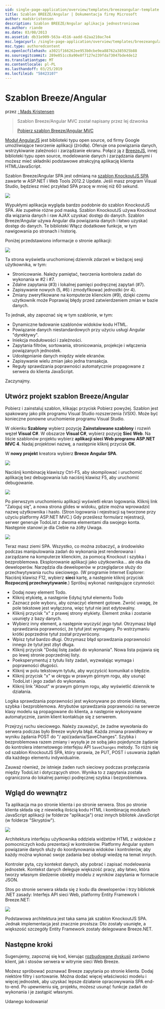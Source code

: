 ```yaml
---
uid: single-page-application/overview/templates/breezeangular-template
title: Szablon BREEZE/Angular | Dokumentacja firmy Microsoft
author: madskristensen
description: Szablon BREEZE/Angular aplikacja jednostronicowa
ms.author: riande
ms.date: 03/08/2013
ms.assetid: db31e909-563a-4516-aadd-62aa210ac7e4
msc.legacyurl: /single-page-application/overview/templates/breezeangular-template
msc.type: authoredcontent
ms.openlocfilehash: a3021f166262ee953b0cbe9ea88762a385925b88
ms.sourcegitcommit: 289e051cc8a90e8f7127e239fda73047bde4de12
ms.translationtype: MT
ms.contentlocale: pl-PL
ms.lasthandoff: 03/25/2019
ms.locfileid: "58423107"
---
```

<a name="breezeangular-template"></a>Szablon Breeze/Angular
====================
przez [: Mads Kristensen](https://github.com/madskristensen)

> Szablon Breeze/Angular MVC został napisany przez lej dzwonka
> 
> [Pobierz szablon Breeze/Angular MVC](https://go.microsoft.com/fwlink/?LinkId=286437)


[Moduł AngularJS](http://angularjs.org) jest biblioteki typu open source, od firmy Google umożliwiające tworzenie aplikacji (źródła). Oferuje ona powiązania danych, wstrzykiwanie zależności i zarządzanie ekranu. Połącz ją z [BreezeJS](http://www.breezejs.com/?utm_source=ms-spa), innej biblioteki typu open source, modelowanie danych i zarządzania danymi i możesz mieć składniki podstawowe atrakcyjną aplikację klienta HTML/JavaScript.

Szablon Breeze/Angular SPA jest odmianą na [szablon KnockoutJS SPA](../introduction/knockoutjs-template.md) zawarte w ASP.NET i Web Tools 2012.2 Update. Jeśli masz program Visual Studio, będziesz mieć przykład SPA pracę w mniej niż 60 sekund.

![](http://www.breezejs.com/sites/all/images/spa-template/NgRunningTodoPage.png)

Wypukłymi aplikacja wygląda bardzo podobnie do szablon KnockoutJS SPA. Ale zupełnie różne pod maską. Szablon KnockoutJS używa Knockout dla wiązania danych i raw AJAX uzyskać dostęp do danych. Szablon Breeze/Angular używa Angular dla powiązania danych i łatwo uzyskać dostęp do danych. Te biblioteki Włącz dodatkowe funkcje, w tym nawigowania po stronach i historię.

Poniżej przedstawiono informacje o stronie aplikacji:

![](http://www.breezejs.com/sites/all/images/spa-template/NgRunningAboutPage.png)

Ta strona wyświetla uruchomionej dziennik zdarzeń w bieżącej sesji użytkownika, w tym:

- Stronicowanie. Należy pamiętać, tworzenia kontrolera zadań do wykonania w #2 i #7.
- Zdalne zapytania (#3) i lokalnej pamięci podręcznej zapytań (#7).
- Zapisywanie nowych (5, #6) i zmodyfikować jednostki (nr 4).
- Zmiany zweryfikowane na komputerze klienckim (#9), dzięki czemu użytkownik może Poprawiaj błędy przed zatwierdzeniem zmian w bazie danych.

To jednak, aby zapoznać się w tym szablonie, w tym:

- Dynamiczne ładowanie szablonów widoków kodu HTML.
- Powiązanie danych niestandardowych przy użyciu usługi Angular "dyrektywy".
- Iniekcja modułowości i zależności.
- Zapytania filtrów, sortowania, stronicowania, projekcje i włączenia powiązanych jednostek.
- Udostępnianie danych między wiele ekranów.
- Zapisywanie wielu zmian jako jedna transakcja.
- Reguły sprawdzania poprawności automatycznie propagowane z serwera do klienta JavaScript.

Zaczynajmy.

## <a name="create-a-breezeangular-template-project"></a>Utwórz projekt szablon Breeze/Angular

Pobierz i zainstaluj szablon, klikając przycisk Pobierz powyżej. Szablon jest spakowany jako plik programu Visual Studio rozszerzenia (VSIX). Może być konieczne ponowne uruchomienie programu Visual Studio.

W okienku **Szablony** wybierz pozycję **Zainstalowane szablony** i rozwiń węzeł **Visual C#**. W obszarze **Visual C#**, wybierz pozycję **Sieć Web**. Na liście szablonów projektu wybierz **aplikacji sieci Web programu ASP.NET MVC 4**. Nadaj projektowi nazwę, a następnie kliknij przycisk **OK**.

W **nowy projekt** kreatora wybierz **Breeze Angular SPA**.

![](http://www.breezejs.com/sites/all/images/spa-template/SelectBreezeNgSpaTemplate.png)

Naciśnij kombinację klawiszy Ctrl-F5, aby skompilować i uruchomić aplikację bez debugowania lub naciśnij klawisz F5, aby uruchomić debugowanie.

![](http://www.breezejs.com/sites/all/images/spa-template/ZephyrLogin.png)

Po pierwszym uruchomieniu aplikacji wyświetli ekran logowania. Kliknij link "Zaloguj się", a nowa strona glides w widoku, gdzie można wprowadzić nazwę użytkownika i hasło. (Stron logowania i rejestracji są tworzone przy użyciu platformy ASP.NET MVC.) Gdy prześlesz formularz rejestracji, serwer generuje TodoList z dwoma elementami dla swojego konta. Następnie stanowi je dla Ciebie na żółty Uwaga.

![](http://www.breezejs.com/sites/all/images/spa-template/TodoList.png)

Teraz masz ziemi SPA. Wszystko, co można zobaczyć, a środowisko podczas manipulowania zadań do wykonania jest renderowana i zarządzane na komputerze klienckim, za pomocą Knockout i szybka i bezproblemowa. Eksplorowanie aplikacji jako użytkownika... ale oka dla deweloperów. Narzędzia dla deweloperów w przeglądarce służy do przechwytywania ruchu sieciowego. (W programie Internet Explorer: Naciśnij klawisz F12, wybierz **sieci** kartę, a następnie kliknij przycisk **Rozpocznij przechwytywanie**.) Spróbuj wykonać następujące czynności:

- Dodaj nowy element Todo.
- Kliknij etykietę, a następnie Edytuj tytuł elementu Todo
- Zaznacz pole wyboru, aby oznaczyć element gotowe. Zwróć uwagę, że pole tekstowe jest wyłączona, więc tytuł nie jest edytowalny.
- Kliknij przycisk "x" z prawej strony etykiety. Element znika i zostanie usunięty z bazy danych.
- Wybierz inny element, a następnie wyczyść jego tytuł. Otrzymasz błąd sprawdzania poprawności, że tytuł jest wymagany. Po wstrzymaniu krótki poprzednie tytuł został przywrócony.
- Wpisz tytuł bardzo długi. Otrzymasz błąd sprawdzania poprawności innego że tytuł jest zbyt długa.
- Kliknij przycisk "Dodaj listę zadań do wykonania". Nowa lista pojawia się po lewej stronie poprzedniej listy.
- Poeksperymentuj z tytułu listy zadań, wyzwalając wymaga i poprawności długości.
- Kliknij w polu tekstowym tytułu, aby wyczyścić komunikat o błędzie.
- Kliknij przycisk "x" w okręgu w prawym górnym rogu, aby usunąć TodoList i jego zadań do wykonania.
- Kliknij link "About" w prawym górnym rogu, aby wyświetlić dziennik te działania.

Logika sprawdzania poprawności jest wykonywane po stronie klienta, szybka i bezproblemowa. Atrybutów sprawdzania poprawności na serwerze klasy modelu są propagowane do klienta, a następnie wykonywane automatycznie, zanim klient kontaktuje się z serwerem.

Przejrzyj ruchu sieciowego. Należy zauważyć, że żadne wywołania do serwera podczas było Breeze wykryła błąd. Każda zmiana prawidłowy w wyniku żądania POST do "/ api/zadania/SaveChanges". Szybka i bezproblemowa razem zmiany i wysyła je ze sobą jako pojedyncze żądanie do kontrolera internetowego interfejsu API `SaveChanges` metody. To różni się od szablon KnockoutJS SPA, który sprawia, że PUT, POST i usuwania żądań dla każdego elementu indywidualnie.

Zauważ również, że istnieje żaden ruch sieciowy podczas przełączania między TodoList i dotyczących stron. Wynika to z zapytania została ograniczona do lokalnej pamięci podręcznej szybka i bezproblemowa.

## <a name="peek-inside"></a>Wgląd do wewnątrz

Ta aplikacja ma po stronie klienta i po stronie serwera. Stos po stronie klienta składa się z niewielką ilością kodu HTML i kombinację modułach JavaScript aplikacji (w folderze "aplikacja") oraz innych bibliotek JavaScript (w folderze "Skryptów").

![](http://www.breezejs.com/sites/all/images/spa-template/NgClientArchitecture2.png)

Architektura interfejsu użytkownika oddziela widżetów HTML z widoków z pomocniczych kodu prezentacji w kontrolerów. Platformy Angular system powiązanie danych służy do koordynowania widoków i kontrolerów, aby każdy można wykonać swoje zadania bez obsługi wiedzę na temat innych.

Kontroler pyta, czy kontekst danych, aby pobrać i zapisać modelowania jednostek. Kontekst danych deleguje większość pracy, aby łatwo, która tworzy własnym śledzenie obiekty modelu z wyników zapytania w formacie JSON.

Stos po stronie serwera składa się z kodu dla deweloperów i trzy bibliotek .NET zasady: Interfejs API sieci Web, platformy Entity Framework i Breeze.NET:

![](http://www.breezejs.com/sites/all/images/spa-template/ServerArchitecture.png)

Podstawowa architektura jest taka sama jak szablon KnockoutJS SPA. Jednak implementacja jest znacznie prostsza: Dto zostały usunięte, a większość szczegóły Entity Framework zostały delegowane Breeze.NET.

## <a name="next-steps"></a>Następne kroki

Sugerujemy, zapoznaj się kod, kierując [rozbudowane dyskusji](http://www.breezejs.com/ng-spa-template?utm_source=ms-spa) zarówno klient, jak i stosów serwera w witrynie sieci Web Breeze.

Możesz spróbować poznawać Breeze zapytania po stronie klienta. Dodaj niektóre filtry i sortowanie. Można dodać więcej właściwości modelu i więcej jednostek, aby uzyskać lepsze działanie opracowywania SPA end-to-end. Po upewnieniu się, projektu, możesz usunąć funkcje zadań do wykonania i je zastąpić własnymi.

Udanego kodowania!
